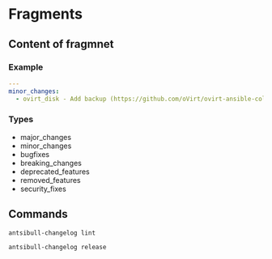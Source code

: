 # Fragments

## Content of fragmnet

### Example

```yaml
---
minor_changes:
  - ovirt_disk - Add backup (https://github.com/oVirt/ovirt-ansible-collection/pull/57).

```

### Types

- major_changes
- minor_changes
- bugfixes
- breaking_changes
- deprecated_features
- removed_features
- security_fixes

## Commands

`antsibull-changelog lint`

`antsibull-changelog release`